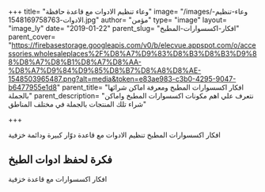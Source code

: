 +++
title= "وعاء تنظيم الادوات مع قاعدة حافظة"
image= "/images/وعاء-تنظيم-الادوات-1548169758763.jpg"
author= "مؤمن"
type= "image"
layout= "image_ly"
date= "2019-01-22"
parent_slug= "افكار-اكسسوارات-المطبخ"
parent_cover= "https://firebasestorage.googleapis.com/v0/b/elecvue.appspot.com/o/accessories.wholesaleplaces%2F%D8%A7%D9%83%D8%B3%D8%B3%D9%88%D8%A7%D8%B1%D8%A7%D8%AA-%D8%A7%D9%84%D9%85%D8%B7%D8%A8%D8%AE-1548503965487.png?alt=media&token=e83ae983-c3b0-4295-9047-b6477955e1d8"
parent_title= "افكار اكسسوارات المطبخ ومعرفة اماكن شرائها بالجملة"
parent_description= "نتعرف علي اهم مكونات اكسسوارات المطبخ واماكن شراء تلك المنتجات بالجملة في مختلف المناطق"

+++

افكار اكسسوارات المطبخ تنظيم الادوات مع قاعدة دوّار كبيرة ودائمة خزفية
## فكرة لحفظ ادوات الطبخ
افكار اكسسوارات مع قاعدة خزفية